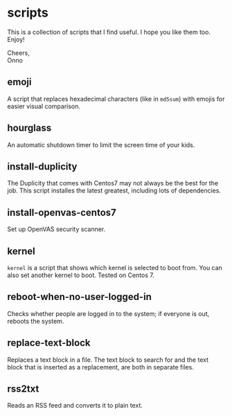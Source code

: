 scripts
=======

This is a collection of scripts that I find useful. I hope you like them too. Enjoy!

Cheers,<br/>
Onno

emoji
-----

A script that replaces hexadecimal characters (like in `md5sum`) with emojis for easier visual comparison.

hourglass
---------

An automatic shutdown timer to limit the screen time of your kids.

install-duplicity
-----------------

The Duplicity that comes with Centos7 may not always be the best for the job. This script installes the latest greatest, including lots of dependencies.

install-openvas-centos7
-----------------------

Set up OpenVAS security scanner.

kernel
------

`kernel` is a script that shows which kernel is selected to boot from. You can also set another kernel to boot. Tested on Centos 7.

reboot-when-no-user-logged-in
-----------------------------

Checks whether people are logged in to the system; if everyone is out, reboots the system.

replace-text-block
------------------

Replaces a text block in a file. The text block to search for and the text block that is inserted as a replacement, are both in separate files.

rss2txt
-------

Reads an RSS feed and converts it to plain text.
